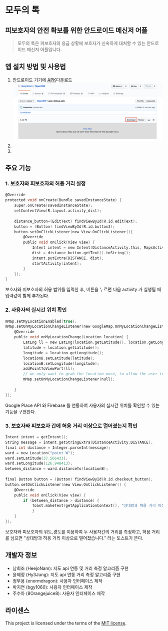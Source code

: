 # 모두의 톡 
## 피보호자의 안전 확보를 위한 안드로이드 메신저 어플
> 모두의 톡은 피보호자의 응급 상황에 보호자가 신속하게 대처할 수 있는 안드로이드 메신저 어플입니다.
## 앱 설치 방법 및 사용법
1. 안드로이드 기기에 [APK](https://github.com/HeejoNam/OpenSW/blob/master/app-debug.apk)다운로드
![Alt text](./img/download.jpg)
2. 
3. 

## 주요 기능
### 1. 보호자와 피보호자의 허용 거리 설정 
```c
@Override
protected void onCreate(Bundle savedInstanceState) {
    super.onCreate(savedInstanceState);
    setContentView(R.layout.activity_dist);

    distance_button=(EditText) findViewById(R.id.editText);
    button = (Button) findViewById(R.id.button3);
    button.setOnClickListener(new View.OnClickListener(){
        @Override
        public void onClick(View view) {
            Intent intent = new Intent(DistanceActivity.this, MapsActivity.class);
            dist = distance_button.getText().toString();
            intent.putExtra(DISTANCE, dist);
            startActivity(intent);
        }
    });
}
```
보호자와 피보호자의 허용 범위를 입력한 후, 버튼을 누르면 다음 activity 가 실행될 때 입력값이 함께 추가된다.
  
### 2. 사용자의 실시간 위치 확인
```c
mMap.setMyLocationEnabled(true);
mMap.setOnMyLocationChangeListener(new GoogleMap.OnMyLocationChangeListener() {
    @Override
    public void onMyLocationChange(Location location) {
        LatLng ll = new LatLng(location.getLatitude(), location.getLongitude());
        latitude = location.getLatitude();
        longitude = location.getLongitude();
        locationB.setLatitude(latitude);
        locationB.setLongitude(longitude);
        addPointToViewPort(ll);
        // we only want to grab the location once, to allow the user to pan and zoom freely.
        mMap.setOnMyLocationChangeListener(null);

    }
});
```
Google Place API 와 Firebase 를 연동하여 사용자의 실시간 위치를 확인할 수 있는 기능을 구현한다.

### 3. 보호자와 피보호자 간에 허용 거리 이상으로 멀어졌는지 확인
```c
Intent intent = getIntent();
String message = intent.getStringExtra(DistanceActivity.DISTANCE);
final int distance = Integer.parseInt(message);
ward = new Location("point W");
ward.setLatitude(37.566433);
ward.setLongitude(126.948413);
between_distance = ward.distanceTo(locationB);

final Button button = (Button) findViewById(R.id.checkout_button);
button.setOnClickListener(new View.OnClickListener() {
    @Override
    public void onClick(View view) {
        if (between_distance > distance) {
            Toast.makeText(getApplicationContext(), "상대방과 허용 거리 이상으로 멀어졌습니다.",Toast.LENGTH_LONG).show();
            }
    }
});
```
보호자와 피보호자의 위도,경도를 이용하여 두 사용자간의 거리를 측정하고, 허용 거리를 넘으면 "상대방과 허용 거리 이상으로 멀어졌습니다." 라는 토스트가 뜬다.

## 개발자 정보
- 남희조 (HeejoNam): 지도 api 연동 및 거리 측정 알고리즘 구현 
- 윤혜정 (Hy3Jung): 지도 api 연동 거리 측정 알고리즘 구현
- 정부용 (enormdragon): 사용자 인터페이스 제작
- 박지연 (bgy1060): 사용자 인터페이스 제작
- 주수아 (8Orangejuice8): 사용자 인터페이스 제작

## 라이센스
This project is licensed under the terms of the [MIT license](https://github.com/HeejoNam/OpenSW/blob/master/LICENSE).
